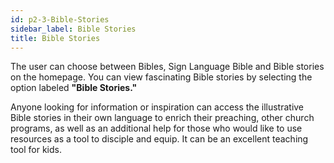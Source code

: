 ```yaml
---
id: p2-3-Bible-Stories
sidebar_label: Bible Stories
title: Bible Stories
---
```

The user can choose between Bibles, Sign Language Bible and Bible stories on the homepage. You can view fascinating Bible stories by selecting the option labeled **"Bible Stories."** 

Anyone looking for information or inspiration can access the illustrative Bible stories in their own language to enrich their preaching, other church programs, as well as an additional help for those who would like to use resources as a tool to disciple and equip. It can be an excellent teaching tool for kids.
